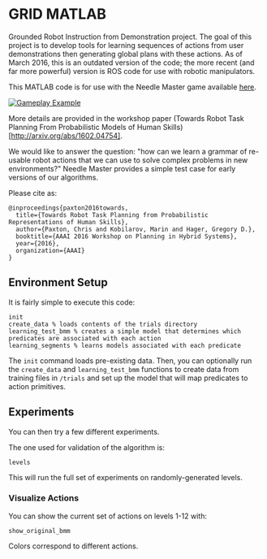 # GRID MATLAB

Grounded Robot Instruction from Demonstration project. The goal of this project is to develop tools for learning sequences of actions from user demonstrations then generating global plans with these actions. As of March 2016, this is an outdated version of the code; the more recent (and far more powerful) version is ROS code for use with robotic manipulators.

This MATLAB code is for use with the Needle Master game available [here](https://play.google.com/store/apps/details?id=edu.jhu.lcsr.needlemaster).

[![Gameplay Example](https://img.youtube.com/vi/GgIznhbk-5g/0.jpg)](https://www.youtube.com/watch?v=GgIznhbk-5g)

More details are provided in the workshop paper (Towards Robot Task Planning From Probabilistic Models of Human Skills)[http://arxiv.org/abs/1602.04754].

We would like to answer the question: "how can we learn a grammar of re-usable robot actions that we can use to solve complex problems in new environments?" Needle Master provides a simple test case for early versions of our algorithms.

Please cite as:

```
@inproceedings{paxton2016towards,
  title={Towards Robot Task Planning from Probabilistic Representations of Human Skills},
  author={Paxton, Chris and Kobilarov, Marin and Hager, Gregory D.},
  booktitle={AAAI 2016 Workshop on Planning in Hybrid Systems},
  year={2016},
  organization={AAAI}
}
```

## Environment Setup

It is fairly simple to execute this code:

```
init
create_data % loads contents of the trials directory
learning_test_bmm % creates a simple model that determines which predicates are associated with each action
learning_segments % learns models associated with each predicate
```

The `init` command loads pre-existing data. Then, you can optionally run the `create_data` and `learning_test_bmm` functions to create data from training files in `/trials` and set up the model that will map predicates to action primitives.

## Experiments

You can then try a few different experiments.

The one used for validation of the algorithm is:

```
levels
```

This will run the full set of experiments on randomly-generated levels.

### Visualize Actions

You can show the current set of actions on levels 1-12 with:

```
show_original_bmm
```

Colors correspond to different actions.
